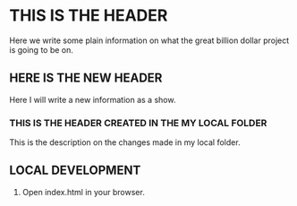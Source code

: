 # THIS IS THE HEADER

Here we write some plain information on what the great billion dollar project is going to be on.


## HERE IS THE NEW HEADER

Here I will write a new information as a show.


### THIS IS THE HEADER CREATED IN THE MY LOCAL FOLDER
This is the description on the changes made in my local folder.


## LOCAL DEVELOPMENT
1. Open index.html in your browser.
